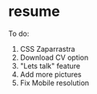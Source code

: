 # resume

To do:

1) CSS Zaparrastra
2) Download CV option
3) "Lets talk" feature
4) Add more pictures
5) Fix Mobile resolution
